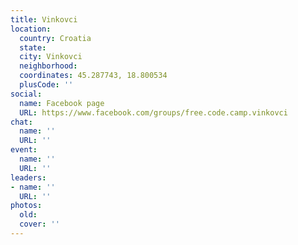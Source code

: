 ```yaml
---
title: Vinkovci
location:
  country: Croatia
  state: 
  city: Vinkovci
  neighborhood: 
  coordinates: 45.287743, 18.800534
  plusCode: ''
social:
  name: Facebook page
  URL: https://www.facebook.com/groups/free.code.camp.vinkovci
chat:
  name: ''
  URL: ''
event:
  name: ''
  URL: ''
leaders:
- name: ''
  URL: ''
photos:
  old: 
  cover: ''
---
```

